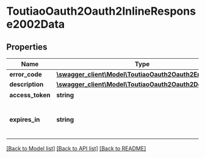 # ToutiaoOauth2Oauth2InlineResponse2002Data

## Properties
Name | Type | Description | Notes
------------ | ------------- | ------------- | -------------
**error_code** | [**\swagger_client\Model\ToutiaoOauth2Oauth2ErrorCode**](ToutiaoOauth2Oauth2ErrorCode.md) |  | [optional] 
**description** | [**\swagger_client\Model\ToutiaoOauth2Oauth2Description**](ToutiaoOauth2Oauth2Description.md) |  | [optional] 
**access_token** | **string** | 接口调用凭证 | [optional] 
**expires_in** | **string** | access_token接口调用凭证超时时间，单位（秒 | [optional] 

[[Back to Model list]](../README.md#documentation-for-models) [[Back to API list]](../README.md#documentation-for-api-endpoints) [[Back to README]](../README.md)

